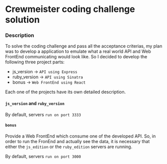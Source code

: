 # Crewmeister coding challenge solution

### Description

To solve the coding challenge and pass all the acceptance criterias, my plan was to develop a application to emulate what a real world API and Web FrontEnd communicating would look like. So I decided to develop the following three project parts:

  - js_version -> `API using Express`
  - ruby_version -> `API using Sinatra`
  - bonus -> `Web FrontEnd using React`

Each one of the projects have its own detailed description.

#### `js_version` and `ruby_version`

By default, servers `run on port 3333`

#### `bonus`

Provide a Web FrontEnd which consume one of the developed API. So, in order to run the FronEnd and actually see the data, it is necessary that either the `js_edition` or the `ruby_edition` servers are running.

By default, servers `run on port 3000`

